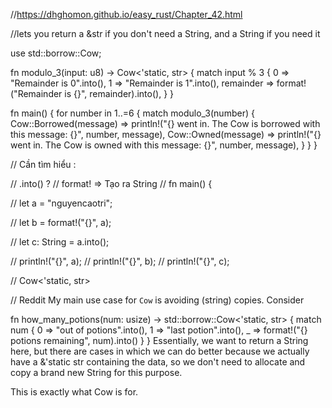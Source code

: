 //https://dhghomon.github.io/easy_rust/Chapter_42.html

//lets you return a &str if you don't need a String, and a String if you need it

use std::borrow::Cow;

fn modulo_3(input: u8) -> Cow<'static, str> {
    match input % 3 {
        0 => "Remainder is 0".into(),
        1 => "Remainder is 1".into(),
        remainder => format!("Remainder is {}", remainder).into(),
    }
}

fn main() {
    for number in 1..=6 {
        match modulo_3(number) {
            Cow::Borrowed(message) => println!("{} went in. The Cow is borrowed with this message: {}", number, message),
            Cow::Owned(message) => println!("{} went in. The Cow is owned with this message: {}", number, message),
        }
    }
}


// Cần tìm hiểu :

// .into() ?
// format! => Tạo ra String 
// fn main() {

//     let a = "nguyencaotri";

//     let b = format!("{}", a);

//     let c: String = a.into();

//     println!("{}", a);
//     println!("{}", b);
//     println!("{}", c);


// Cow<'static, str> 


// Reddit 
My main use case for `Cow` is avoiding (string) copies. Consider

fn how_many_potions(num: usize) -> std::borrow::Cow<'static, str> {
    match num {
        0 => "out of potions".into(),
        1 => "last potion".into(),
        _ => format!("{} potions remaining", num).into()
    }
}
Essentially, we want to return a String here, but there are cases in which we can do better because we actually have a &'static str containing the data, so we don't need to allocate and copy a brand new String for this purpose.

This is exactly what Cow is for.

